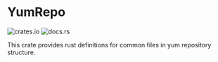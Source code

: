 # YumRepo 
![crates.io](https://img.shields.io/crates/v/yumrepo.svg)
![docs.rs](https://docs.rs/yumrepo/badge.svg)

This crate provides rust definitions for common files in yum repository structure.
